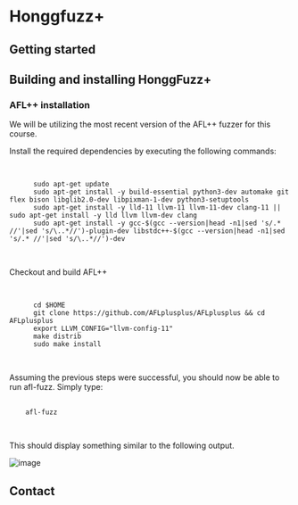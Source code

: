 # Honggfuzz+
## Getting started


## Building and installing HonggFuzz+

### AFL++ installation

We will be utilizing the most recent version of the AFL++ fuzzer for this course.

Install the required dependencies by executing the following commands:
<div>
  <pre>
    <code class="language-bash">
      <!-- Paste your code here -->
      sudo apt-get update
      sudo apt-get install -y build-essential python3-dev automake git flex bison libglib2.0-dev libpixman-1-dev python3-setuptools
      sudo apt-get install -y lld-11 llvm-11 llvm-11-dev clang-11 || sudo apt-get install -y lld llvm llvm-dev clang
      sudo apt-get install -y gcc-$(gcc --version|head -n1|sed 's/.* //'|sed 's/\..*//')-plugin-dev libstdc++-$(gcc --version|head -n1|sed 's/.* //'|sed 's/\..*//')-dev
    </code>
  </pre>
</div>

Checkout and build AFL++

<div>
  <pre>
    <code class="language-bash">
      <!-- Paste your code here -->
      cd $HOME
      git clone https://github.com/AFLplusplus/AFLplusplus && cd AFLplusplus
      export LLVM_CONFIG="llvm-config-11"
      make distrib
      sudo make install
    </code>
  </pre>
</div>


Assuming the previous steps were successful, you should now be able to run afl-fuzz. Simply type:
<div>
  <pre>
    <code class="language-bash">
    afl-fuzz
    </code>
  </pre>
</div>
This should display something similar to the following output.

![image](https://github.com/sbamohabbatchafjiri/Honggfuzzplus/assets/47651730/7b2d92a4-dae0-4af0-9185-78bce6ae414e)






## Contact
